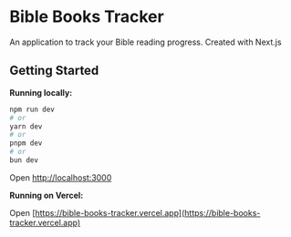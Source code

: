 # Bible Books Tracker
An application to track your Bible reading progress.
Created with Next.js

## Getting Started

**Running locally:**

```bash
npm run dev
# or
yarn dev
# or
pnpm dev
# or
bun dev
```

Open [http://localhost:3000](http://localhost:3000)

**Running on Vercel:**

Open [https://bible-books-tracker.vercel.app](https://bible-books-tracker.vercel.app) 
